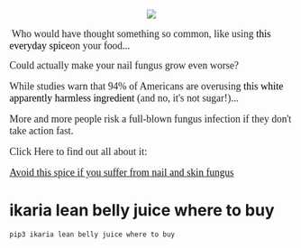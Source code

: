 <h1></h1>
<p>
<p></p><div class="separator" style="clear: both; text-align: center;"><a href="https://48777bsk5mlxbx5hhkmhypqp57.hop.clickbank.net/?tid=py" style="margin-left: 1em; margin-right: 1em;"><img border="0" data-original-height="66" data-original-width="450" src="https://blogger.googleusercontent.com/img/b/R29vZ2xl/AVvXsEiZSJOgeUVFLQidzjMDc6UEVsj53bcCbE_BS8of7elzebY0kv2gcBtzu-lHI9940FUXmU6hzsYLT6cSiEoTu8up1wPwUMe_nCSRYwy0pIkWGPA0F9Zv2YbGxdwXaVxHlwENT1t2y4lV-faFaP0inp09xLJsVOVsjMknil8WDD4TPCnfuakvrU_NQOcGBQ/s16000/button_buy-now-at-official-website.png" /></a></div><br />&nbsp;<span style="caret-color: rgb(33, 37, 41); color: #212529; font-family: Muli; font-size: 1.125rem;">Who would have thought something so common, like using</span><span style="caret-color: rgb(33, 37, 41); color: #212529; font-family: Muli; font-size: 1.125rem;">&nbsp;</span><a href="https://48777bsk5mlxbx5hhkmhypqp57.hop.clickbank.net/?tid=py" style="box-sizing: border-box; caret-color: rgb(33, 37, 41); color: black; font-family: Muli; font-size: 1.125rem; text-decoration: none;">this everyday spice</a><span style="caret-color: rgb(33, 37, 41); color: #212529; font-family: Muli; font-size: 1.125rem;">on your food...</span><p></p><p style="box-sizing: border-box; caret-color: rgb(33, 37, 41); color: #212529; font-family: Muli; font-size: 1.125rem; margin-bottom: 1rem; margin-top: 0px;">Could actually make your nail fungus grow even worse?</p><p style="box-sizing: border-box; caret-color: rgb(33, 37, 41); color: #212529; font-family: Muli; font-size: 1.125rem; margin-bottom: 1rem; margin-top: 0px;">While studies warn that 94% of Americans are overusing&nbsp;<a href="https://48777bsk5mlxbx5hhkmhypqp57.hop.clickbank.net/?tid=py" style="box-sizing: border-box; color: black; text-decoration: none;">this white apparently harmless ingredient</a>&nbsp;(and no, it's not sugar!)...</p><p style="box-sizing: border-box; caret-color: rgb(33, 37, 41); color: #212529; font-family: Muli; font-size: 1.125rem; margin-bottom: 1rem; margin-top: 0px;">More and more people risk a full-blown fungus infection if they don't take action fast.</p><p style="box-sizing: border-box; caret-color: rgb(33, 37, 41); color: #212529; font-family: Muli; font-size: 1.125rem; margin-bottom: 1rem; margin-top: 0px;">Click Here to find out all about it:</p><p style="box-sizing: border-box; caret-color: rgb(33, 37, 41); color: #212529; font-family: Muli; font-size: 1.125rem; margin-bottom: 1rem; margin-top: 0px;"><a href="https://48777bsk5mlxbx5hhkmhypqp57.hop.clickbank.net/?tid=py" rel="nofollow">Avoid this spice if you suffer from nail and skin fungus</a></p>


# ikaria lean belly juice where to buy
```bash
pip3 ikaria lean belly juice where to buy